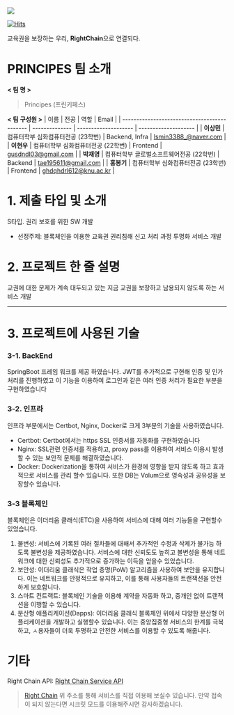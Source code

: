 <div><img src="https://capsule-render.vercel.app/api?type=waving&color=0:99cc99,100:009630&height=200&section=header&text=RightChain&fontSize=90" /></div>

[![Hits](https://hits.seeyoufarm.com/api/count/incr/badge.svg?url=https%3A%2F%2Fgithub.com%2Fgjbae1212%2Fhit-counter&count_bg=%2347AFE9&title_bg=%23229812&icon=&icon_color=%23E7E7E7&title=RightChain&edge_flat=false)](https://hits.seeyoufarm.com)

교육권을 보장하는 우리, **RightChain**으로 연결되다.

# PRINCIPES 팀 소개

**< 팀 명 >** <br>
> Principes (프린키페스)

**< 팀 구성원 >**
| 이름                                         | 전공           | 역할                | Email                |
| -------------------------------------------- | --------------  | -------------------- | -------------------- |
| **이상민** | 컴퓨터학부 심화컴퓨터전공 (23학번) | Backend, Infra | lsmin3388_@naver.com |
| **이현우** | 컴퓨터학부 심화컴퓨터전공 (22학번)      | Frontend | gusdndl03@gmail.com |
| **박재영** | 컴퓨터학부 글로벌소프트웨어전공 (22학번)     | Backend | tae195611@gmail.com |
| **홍봉기** | 컴퓨터학부 심화컴퓨터전공 (23학번)     | Frontend | ghdqhdrl612@knu.ac.kr |


# 1. 제출 타입 및 소개

S타입. 권리 보호를 위한 SW 개발
- 선정주제: 
블록체인을 이용한 교육권 권리침해 신고 처리 과정 투명화 서비스 개발


#  2. 프로젝트 한 줄 설명
교권에 대한 문제가 계속 대두되고 있는 지금 교권을 보장하고 남용되지 않도록 하는 서비스 개발

----
#  3. 프로젝트에 사용된 기술
### 3-1. BackEnd 
SpringBoot 프레임 워크를 제공 하였습니다. JWT를 추가적으로 구현해 인증 및 인가처리를 진행하였고 이 기능을 이용하여 로그인과 같은 여러 인증 처리가 필요한 부분을 구현하였습니다

### 3-2. 인프라
인프라 부분에서는 Certbot, Nginx, Docker로 크게 3부분의 기술을 사용하였습니다.
- Certbot: Certbot에서는 https SSL 인증서를 자동화를 구현하였습니다
- Nginx: SSL관련 인증서를 적용하고, proxy pass를 이용하여 서비스 이용시 발생할 수 있는 보안적 문제를 해결하였습니다.
- Docker: Dockerization을 통하여 서비스가 환경에 영향을 받지 않도록 하고 효과적으로 서비스를 관리 할수 있습니다. 또한 DB는 Volum으로 영속성과 공유성을 보장할수 있습니다.

### 3-3 블록체인
블록체인은 이더리움 클래식(ETC)을 사용하여 서비스에 대해 여러 기능들을 구현할수 있었습니다.
1. 불변성: 서비스에 기록된 여러 절차들에 대해서 추가적인 수정과 삭제가 불가능 하도록 불변성을 제공하였습니다. 서비스에 대한 신뢰도도 높히고 볼변성을 통해 네트워크에 대한 신뢰성도 추가적으로 증가하는 이득을 얻을수 있었습니다.
2. 보안성: 이더리움 클래식은 작업 증명(PoW) 알고리즘을 사용하여 보안을 유지합니다. 이는 네트워크를 안정적으로 유지하고, 이를 통해 사용자들의 트랜잭션을 안전하게 보호합니다.
3. 스마트 컨트랙트: 블록체인 기술을 이용해 계약을 자동화 하고, 중개인 없이 트랜잭션을 이행할 수 있습니다.
4. 분산형 애플리케이션(Dapps): 이더리움 클래식 블록체인 위에서 다양한 분산형 어플리케이션을 개발하고 실행할수 있습니다. 이는 중앙집중형 서비스의 한계를 극복하고, ㅅ용자들이 더욱 투명하고 안전한 서비스를 이용할 수 있도록 해줍니다. 


#  기타
Right Chain API: [Right Chain Service API](https://app.getpostman.com/join-team?invite_code=1bcbe45f5cd1a43460929f18e6e3744b&target_code=079b1e4b79dc7d6067eeb302f2d8fa7b)
> [Right Chain](https://h.princip.es)
> 위 주소를 통해 서비스를 직접 이용해 보실수 있습니다. 만약 접속이 되지 않는다면 시크릿 모드를 이용해주시면 감사하겠습니다.
